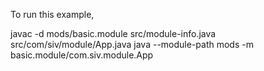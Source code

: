 To run this example,

  javac -d mods/basic.module src/module-info.java src/com/siv/module/App.java
  java --module-path mods -m basic.module/com.siv.module.App
